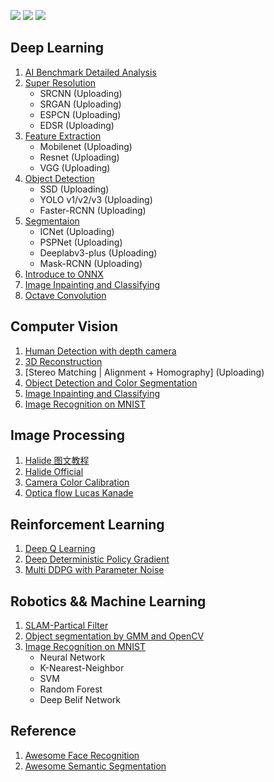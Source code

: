 [![](https://img.shields.io/badge/欢迎-welcome_to_my_github-orange.svg)](www.github.com/l5shi)
[![](https://img.shields.io/badge/常联系-click_for_contact-green.svg)](https://github.com/l5shi/__Overview__/blob/master/thanks/README.md)
[![](https://img.shields.io/badge/Donate-支付宝|微信|Venmo-blue.svg)](https://github.com/l5shi/__Overview__/blob/master/thanks/README.md)

## Deep Learning
1. [AI Benchmark Detailed Analysis](https://github.com/l5shi/AI-Benchmark)
2. [Super Resolution]()
   * SRCNN (Uploading)
   * SRGAN (Uploading)
   * ESPCN (Uploading)
   * EDSR (Uploading)
3. [Feature Extraction]()
   * Mobilenet (Uploading)
   * Resnet (Uploading)
   * VGG (Uploading)
4. [Object Detection]()
   * SSD (Uploading)
   * YOLO v1/v2/v3 (Uploading)
   * Faster-RCNN (Uploading)
5. [Segmentaion]()
   * ICNet (Uploading)
   * PSPNet (Uploading)
   * Deeplabv3-plus (Uploading)
   * Mask-RCNN (Uploading)
6. [Introduce to ONNX](https://github.com/l5shi/ONNX_TUTORIAL)
7. [Image Inpainting and Classifying](https://github.com/l5shi/Image-Inpainting-and-Classification)
8. [Octave Convolution](https://github.com/l5shi/Octave-Conv-Keras)



## Computer Vision
1. [Human Detection with depth camera](https://github.com/l5shi/Human-Detection-In-Depth-Image)
2. [3D Reconstruction](https://github.com/l5shi/3D-reconstruction-and-Rendering)
3. [Stereo Matching | Alignment + Homography] (Uploading)
3. [Object Detection and Color Segmentation](https://github.com/l5shi/Object-Detection-and-Color-Segmentation)
4. [Image Inpainting and Classifying](https://github.com/l5shi/Image-Inpainting-and-Classification)
5. [Image Recognition on MNIST](https://github.com/l5shi/Image-Recognition-on-MNIST-dataset)

## Image Processing

1. [Halide 图文教程](https://github.com/l5shi/Halide_Tutorial)
2. [Halide Official](https://github.com/l5shi/halide)
3. [Camera Color Calibration](https://github.com/l5shi/CONVERT_RAW_TO_sRGB)
4. [Optica flow Lucas Kanade]()

## Reinforcement Learning

1. [Deep Q Learning](https://github.com/l5shi/Reinforcement-Learning-Deep-Q-Learning)
2. [Deep Deterministic Policy Gradient](https://github.com/l5shi/Reinforcement-Learning-DDPG)
3. [Multi DDPG with Parameter Noise](https://github.com/l5shi/Multi-DDPG-with-parameter-noise)

## Robotics && Machine Learning
1. [SLAM-Partical Filter](https://github.com/l5shi/Implement-SLAM-with-RGBD-measurements) 
2. [Object segmentation by GMM and OpenCV](https://github.com/l5shi/Object-Detection-and-Color-Segmentation)
3. [Image Recognition on MNIST](https://github.com/l5shi/Image-Recognition-on-MNIST-dataset)
   * Neural Network
   * K-Nearest-Neighbor
   * SVM
   * Random Forest
   * Deep Belif Network

## Reference
1. [Awesome Face Recognition](https://github.com/l5shi/awesome-Face_Recognition)
2. [Awesome Semantic Segmentation](https://github.com/l5shi/awesome-semantic-segmentation)
